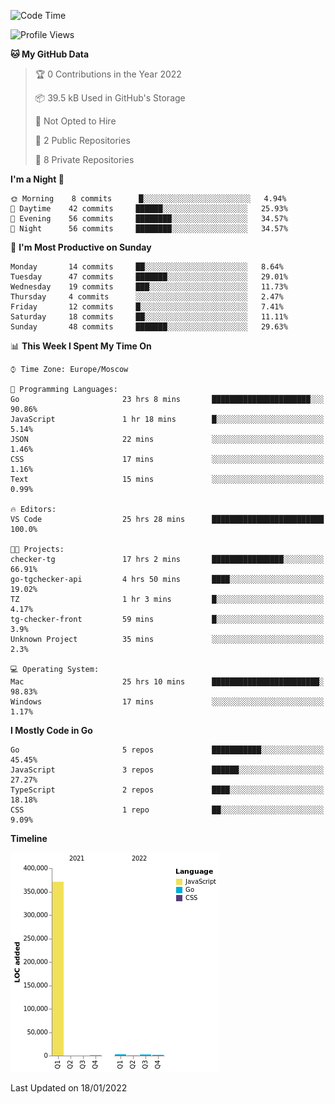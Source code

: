 <!--START_SECTION:waka-->
![Code Time](http://img.shields.io/badge/Code%20Time-120%20hrs%2046%20mins-blue)

![Profile Views](http://img.shields.io/badge/Profile%20Views-0-blue)

**🐱 My GitHub Data** 

> 🏆 0 Contributions in the Year 2022
 > 
> 📦 39.5 kB Used in GitHub's Storage 
 > 
> 🚫 Not Opted to Hire
 > 
> 📜 2 Public Repositories 
 > 
> 🔑 8 Private Repositories  
 > 
**I'm a Night 🦉** 

```text
🌞 Morning    8 commits      █░░░░░░░░░░░░░░░░░░░░░░░░   4.94% 
🌆 Daytime    42 commits     ██████░░░░░░░░░░░░░░░░░░░   25.93% 
🌃 Evening    56 commits     ████████░░░░░░░░░░░░░░░░░   34.57% 
🌙 Night      56 commits     ████████░░░░░░░░░░░░░░░░░   34.57%

```
📅 **I'm Most Productive on Sunday** 

```text
Monday       14 commits     ██░░░░░░░░░░░░░░░░░░░░░░░   8.64% 
Tuesday      47 commits     ███████░░░░░░░░░░░░░░░░░░   29.01% 
Wednesday    19 commits     ███░░░░░░░░░░░░░░░░░░░░░░   11.73% 
Thursday     4 commits      ░░░░░░░░░░░░░░░░░░░░░░░░░   2.47% 
Friday       12 commits     █░░░░░░░░░░░░░░░░░░░░░░░░   7.41% 
Saturday     18 commits     ██░░░░░░░░░░░░░░░░░░░░░░░   11.11% 
Sunday       48 commits     ███████░░░░░░░░░░░░░░░░░░   29.63%

```


📊 **This Week I Spent My Time On** 

```text
⌚︎ Time Zone: Europe/Moscow

💬 Programming Languages: 
Go                       23 hrs 8 mins       ██████████████████████░░░   90.86% 
JavaScript               1 hr 18 mins        █░░░░░░░░░░░░░░░░░░░░░░░░   5.14% 
JSON                     22 mins             ░░░░░░░░░░░░░░░░░░░░░░░░░   1.46% 
CSS                      17 mins             ░░░░░░░░░░░░░░░░░░░░░░░░░   1.16% 
Text                     15 mins             ░░░░░░░░░░░░░░░░░░░░░░░░░   0.99%

🔥 Editors: 
VS Code                  25 hrs 28 mins      █████████████████████████   100.0%

🐱‍💻 Projects: 
checker-tg               17 hrs 2 mins       ████████████████░░░░░░░░░   66.91% 
go-tgchecker-api         4 hrs 50 mins       ████░░░░░░░░░░░░░░░░░░░░░   19.02% 
TZ                       1 hr 3 mins         █░░░░░░░░░░░░░░░░░░░░░░░░   4.17% 
tg-checker-front         59 mins             █░░░░░░░░░░░░░░░░░░░░░░░░   3.9% 
Unknown Project          35 mins             ░░░░░░░░░░░░░░░░░░░░░░░░░   2.3%

💻 Operating System: 
Mac                      25 hrs 10 mins      ████████████████████████░   98.83% 
Windows                  17 mins             ░░░░░░░░░░░░░░░░░░░░░░░░░   1.17%

```

**I Mostly Code in Go** 

```text
Go                       5 repos             ███████████░░░░░░░░░░░░░░   45.45% 
JavaScript               3 repos             ██████░░░░░░░░░░░░░░░░░░░   27.27% 
TypeScript               2 repos             ████░░░░░░░░░░░░░░░░░░░░░   18.18% 
CSS                      1 repo              ██░░░░░░░░░░░░░░░░░░░░░░░   9.09%

```


**Timeline**

![Chart not found](https://raw.githubusercontent.com/jeezft/jeezft/main/charts/bar_graph.png) 


 Last Updated on 18/01/2022
<!--END_SECTION:waka-->

